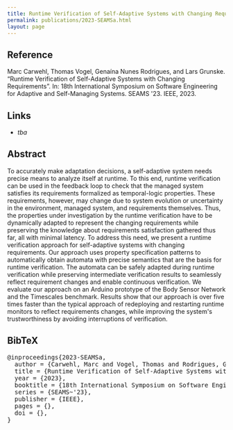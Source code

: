 ```yaml
---
title: Runtime Verification of Self-Adaptive Systems with Changing Requirements
permalink: publications/2023-SEAMSa.html
layout: page
---
```


## Reference
Marc Carwehl, Thomas Vogel, Genaína Nunes Rodrigues, and Lars Grunske. “Runtime Verification of Self-Adaptive Systems with Changing Requirements”. In: 18th International Symposium on Software Engineering for Adaptive and Self-Managing Systems. SEAMS '23. IEEE, 2023.

## Links
* _tba_

## Abstract
To accurately make adaptation decisions, a self-adaptive system needs precise means to analyze itself at runtime. To this end, runtime verification can be used in the feedback loop to check that the managed system satisfies its requirements formalized as temporal-logic properties. These requirements, however, may change due to system evolution or uncertainty in the environment, managed system, and requirements themselves. Thus, the properties under investigation by the runtime verification have to be dynamically adapted to represent the changing requirements while preserving the knowledge about requirements satisfaction gathered thus far, all with minimal latency. To address this need, we present a runtime verification approach for self-adaptive systems with changing requirements. Our approach uses property specification patterns to automatically obtain automata with precise semantics that are the basis for runtime verification. The automata can be safely adapted during runtime verification while preserving intermediate verification results to seamlessly reflect requirement changes and enable continuous verification. We evaluate our approach on an Arduino prototype of the Body Sensor Network and the Timescales benchmark. Results show that our approach is over five times faster than the typical approach of redeploying and restarting runtime monitors to reflect requirements changes, while improving the system's trustworthiness by avoiding interruptions of verification.

## BibTeX

<div class="bibtex">
<pre>@inproceedings{2023-SEAMSa,
  author = {Carwehl, Marc and Vogel, Thomas and Rodrigues, Genaína Nunes and Grunske, Lars},
  title = {Runtime Verification of Self-Adaptive Systems with Changing Requirements},
  year = {2023},
  booktitle = {18th International Symposium on Software Engineering for Adaptive and Self-Managing Systems},
  series = {SEAMS~'23},
  publisher = {IEEE},
  pages = {},
  doi = {},
}</pre>
</div>

